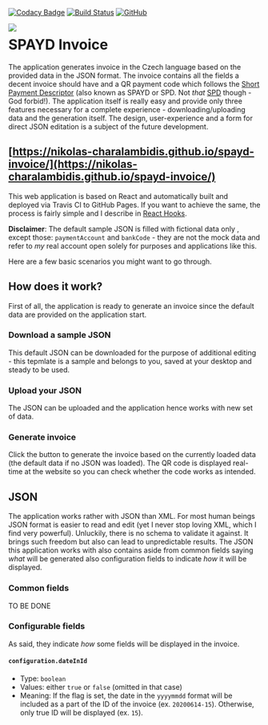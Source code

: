 [![Codacy Badge](https://api.codacy.com/project/badge/Grade/b8979bf2e22f4170a7672bb079c73928)](https://app.codacy.com/manual/Nikolas-Charalambidis/spayd-invoice?utm_source=github.com&utm_medium=referral&utm_content=Nikolas-Charalambidis/spayd-invoice&utm_campaign=Badge_Grade_Dashboard)
[![Build Status](https://travis-ci.org/Nikolas-Charalambidis/spayd-invoice.svg?branch=master)](https://travis-ci.org/Nikolas-Charalambidis/spayd-invoice)
[![GitHub](https://img.shields.io/github/license/mashape/apistatus.svg)](https://github.com/Nikolas-Charalambidis/react-hooks/blob/master/LICENSE)

<img align="left" top="-50" src="https://nikolas-charalambidis.github.io/cdn/spayd-invoice/spayd-invoice-128.png" border="0">

# SPAYD Invoice

The application generates invoice in the Czech language based on the provided data in the JSON format. The invoice contains all the fields a decent invoice should have and a QR payment code which follows the [Short Payment Descriptor](https://en.wikipedia.org/wiki/Short_Payment_Descriptor) (also known as SPAYD or SPD. Not *that* [SPD](https://en.wikipedia.org/wiki/Freedom_and_Direct_Democracy) though - God forbid!). The application itself is really easy and provide only three features necessary for a complete experience - downloading/uploading data and the generation itself. The design, user-experience and a form for direct JSON editation is a subject of the future development. 

## [https://nikolas-charalambidis.github.io/spayd-invoice/](https://nikolas-charalambidis.github.io/spayd-invoice/)

This web application is based on React and automatically built and deployed via Travis CI to GitHub Pages. If you want to achieve the same, the process is fairly simple and I describe in [React Hooks](https://github.com/Nikolas-Charalambidis/react-hooks).

**Disclaimer**: The default sample JSON is filled with fictional data only , except those: `paymentAccount` and `bankCode` - they are not the mock data and refer to *my* real account open solely for purposes and applications like this.

Here are a few basic scenarios you might want to go through.

## How does it work?

First of all, the application is ready to generate an invoice since the default data are provided on the application start.

### Download a sample JSON

This default JSON can be downloaded for the purpose of additional editing - this tepmlate is a sample and belongs to you, saved at your desktop and steady to be used.

### Upload your JSON

The JSON can be uploaded and the application hence works with new set of data.

### Generate invoice

Click the button to generate the invoice based on the currently loaded data (the default data if no JSON was loaded). The QR code is displayed real-time at the website so you can check whether the code works as intended.

## JSON

The application works rather with JSON than XML. For most human beings JSON format is easier to read and edit (yet I never stop loving XML, which I find very powerful). Unluckily, there is no schema to validate it against. It brings such freedom but also can lead to unpredictable results. The JSON this application works with also contains aside from common fields saying *what* will be generated also configuration fields to indicate *how* it will be displayed.

### Common fields

TO BE DONE

### Configurable fields

As said, they indicate *how* some fields will be displayed in the invoice.

#### `configuration.dateInId`
 - Type: `boolean`
 - Values: either `true` or `false` (omitted in that case)
 - Meaning: If the flag is set, the date in the `yyyymmdd` format will be included as a part of the ID of the invoice (ex. `20200614-15`). Otherwise, only true ID will be displayed (ex. `15`).

